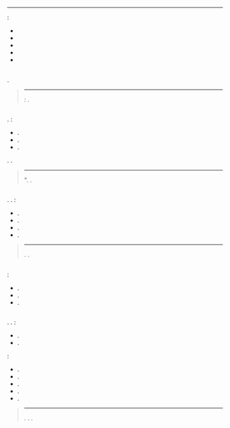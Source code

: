 # 
****

 :

- 
- 
- 
- 
- 

## 


. 

> ****
>
>  : .

## 

.  :

- .
- .
- .

.
.

> ****
>
> ". .

## 

. .  :

- .
- .
- .
- .

> ****
>
> . .

## 

 :

- .
- .
- .

## 

. .  :

- .
- .

 :
- .
- .
- .
- .
- .

> ****
>
> . . .
